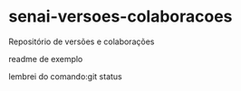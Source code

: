 # senai-versoes-colaboracoes
Repositório de versões e colaborações

readme de exemplo

lembrei do comando:git status
